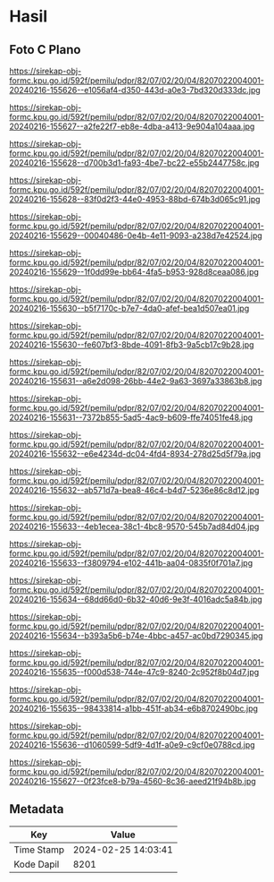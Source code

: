 # Hasil

## Foto C Plano

https://sirekap-obj-formc.kpu.go.id/592f/pemilu/pdpr/82/07/02/20/04/8207022004001-20240216-155626--e1056af4-d350-443d-a0e3-7bd320d333dc.jpg

https://sirekap-obj-formc.kpu.go.id/592f/pemilu/pdpr/82/07/02/20/04/8207022004001-20240216-155627--a2fe22f7-eb8e-4dba-a413-9e904a104aaa.jpg

https://sirekap-obj-formc.kpu.go.id/592f/pemilu/pdpr/82/07/02/20/04/8207022004001-20240216-155628--d700b3d1-fa93-4be7-bc22-e55b2447758c.jpg

https://sirekap-obj-formc.kpu.go.id/592f/pemilu/pdpr/82/07/02/20/04/8207022004001-20240216-155628--83f0d2f3-44e0-4953-88bd-674b3d065c91.jpg

https://sirekap-obj-formc.kpu.go.id/592f/pemilu/pdpr/82/07/02/20/04/8207022004001-20240216-155629--00040486-0e4b-4e11-9093-a238d7e42524.jpg

https://sirekap-obj-formc.kpu.go.id/592f/pemilu/pdpr/82/07/02/20/04/8207022004001-20240216-155629--1f0dd99e-bb64-4fa5-b953-928d8ceaa086.jpg

https://sirekap-obj-formc.kpu.go.id/592f/pemilu/pdpr/82/07/02/20/04/8207022004001-20240216-155630--b5f7170c-b7e7-4da0-afef-bea1d507ea01.jpg

https://sirekap-obj-formc.kpu.go.id/592f/pemilu/pdpr/82/07/02/20/04/8207022004001-20240216-155630--fe607bf3-8bde-4091-8fb3-9a5cb17c9b28.jpg

https://sirekap-obj-formc.kpu.go.id/592f/pemilu/pdpr/82/07/02/20/04/8207022004001-20240216-155631--a6e2d098-26bb-44e2-9a63-3697a33863b8.jpg

https://sirekap-obj-formc.kpu.go.id/592f/pemilu/pdpr/82/07/02/20/04/8207022004001-20240216-155631--7372b855-5ad5-4ac9-b609-ffe74051fe48.jpg

https://sirekap-obj-formc.kpu.go.id/592f/pemilu/pdpr/82/07/02/20/04/8207022004001-20240216-155632--e6e4234d-dc04-4fd4-8934-278d25d5f79a.jpg

https://sirekap-obj-formc.kpu.go.id/592f/pemilu/pdpr/82/07/02/20/04/8207022004001-20240216-155632--ab571d7a-bea8-46c4-b4d7-5236e86c8d12.jpg

https://sirekap-obj-formc.kpu.go.id/592f/pemilu/pdpr/82/07/02/20/04/8207022004001-20240216-155633--4eb1ecea-38c1-4bc8-9570-545b7ad84d04.jpg

https://sirekap-obj-formc.kpu.go.id/592f/pemilu/pdpr/82/07/02/20/04/8207022004001-20240216-155633--f3809794-e102-441b-aa04-0835f0f701a7.jpg

https://sirekap-obj-formc.kpu.go.id/592f/pemilu/pdpr/82/07/02/20/04/8207022004001-20240216-155634--68dd66d0-6b32-40d6-9e3f-4016adc5a84b.jpg

https://sirekap-obj-formc.kpu.go.id/592f/pemilu/pdpr/82/07/02/20/04/8207022004001-20240216-155634--b393a5b6-b74e-4bbc-a457-ac0bd7290345.jpg

https://sirekap-obj-formc.kpu.go.id/592f/pemilu/pdpr/82/07/02/20/04/8207022004001-20240216-155635--f000d538-744e-47c9-8240-2c952f8b04d7.jpg

https://sirekap-obj-formc.kpu.go.id/592f/pemilu/pdpr/82/07/02/20/04/8207022004001-20240216-155635--98433814-a1bb-451f-ab34-e6b8702490bc.jpg

https://sirekap-obj-formc.kpu.go.id/592f/pemilu/pdpr/82/07/02/20/04/8207022004001-20240216-155636--d1060599-5df9-4d1f-a0e9-c9cf0e0788cd.jpg

https://sirekap-obj-formc.kpu.go.id/592f/pemilu/pdpr/82/07/02/20/04/8207022004001-20240216-155627--0f23fce8-b79a-4560-8c36-aeed21f94b8b.jpg


## Metadata

| Key        | Value               |
| ---------- | ------------------- |
| Time Stamp | 2024-02-25 14:03:41 |
| Kode Dapil | 8201                |



